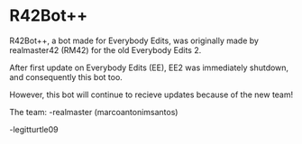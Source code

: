 # R42Bot++

R42Bot++, a bot made for Everybody Edits, was originally made by realmaster42 (RM42) for the old Everybody Edits 2.

After first update on Everybody Edits (EE), EE2 was immediately shutdown, and consequently this bot too.

However, this bot will continue to recieve updates because of the new team!

The team:
-realmaster (marcoantonimsantos)

-legitturtle09

